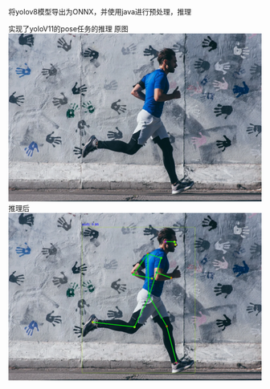 将yolov8模型导出为ONNX，并使用java进行预处理，推理

实现了yoloV11的pose任务的推理
原图
![img.png](src/main/resources/img.png)
推理后
![img1.png](src/main/resources/img1.png)